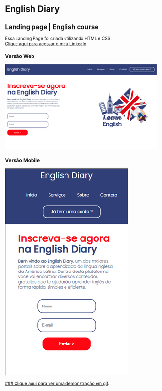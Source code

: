 # English Diary
## Landing page | English course

Essa Landing Page foi criada utilizando HTML e CSS. <br/>
<a href="https://www.linkedin.com/in/luana-reis-53946423b/"> Clique aqui para acessar o meu LinkedIn</a>
### Versão Web

<img src="https://raw.githubusercontent.com/luanareis00/english-diary/main/components/images/English-diary.png" width="500px"/>

### Versão Mobile

<img src="https://raw.githubusercontent.com/luanareis00/english-diary/45d4b7a9edb58b0656b26878dc8d1a0b35302d9c/components/images/preview-responsive.png"/>

<a href="https://raw.githubusercontent.com/luanareis00/english-diary/c1309116319bfb2321a42c5cd2ba64e79d61386a/components/images/2022-06-11-19-27-57_Trim.gif">### Clique aqui para ver uma demonstração em gif</a>.